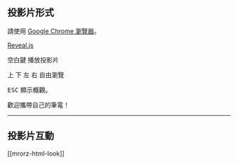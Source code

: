 投影片形式
---------

請使用 [Google Chrome 瀏覽器](http://www.google.com/intl/zh-TW/chrome/browser/)。

[Reveal.js](https://github.com/hakimel/reveal.js/)

<kbd>空白鍵</kbd> 播放投影片

<kbd>上</kbd> <kbd>下</kbd> <kbd>左</kbd> <kbd>右</kbd> 自由瀏覽

<kbd>ESC</kbd> 顯示概觀。

<p class="leader fragment">歡迎攜帶自己的筆電！</p>

---

投影片互動
---------

[[mrorz-html-look]]